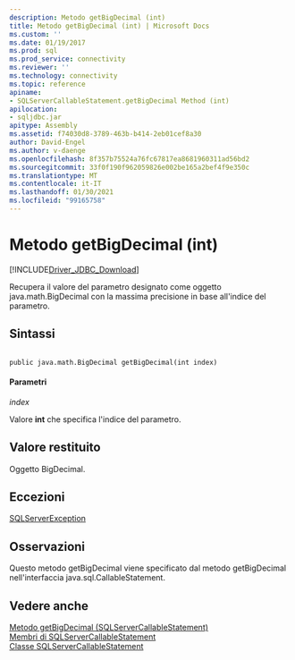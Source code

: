 ```yaml
---
description: Metodo getBigDecimal (int)
title: Metodo getBigDecimal (int) | Microsoft Docs
ms.custom: ''
ms.date: 01/19/2017
ms.prod: sql
ms.prod_service: connectivity
ms.reviewer: ''
ms.technology: connectivity
ms.topic: reference
apiname:
- SQLServerCallableStatement.getBigDecimal Method (int)
apilocation:
- sqljdbc.jar
apitype: Assembly
ms.assetid: f74030d8-3789-463b-b414-2eb01cef8a30
author: David-Engel
ms.author: v-daenge
ms.openlocfilehash: 8f357b75524a76fc67817ea8681960311ad56bd2
ms.sourcegitcommit: 33f0f190f962059826e002be165a2bef4f9e350c
ms.translationtype: MT
ms.contentlocale: it-IT
ms.lasthandoff: 01/30/2021
ms.locfileid: "99165758"
---
```

# <a name="getbigdecimal-method-int"></a>Metodo getBigDecimal (int)
[!INCLUDE[Driver_JDBC_Download](../../../includes/driver_jdbc_download.md)]

  Recupera il valore del parametro designato come oggetto java.math.BigDecimal con la massima precisione in base all'indice del parametro.  
  
## <a name="syntax"></a>Sintassi  
  
```  
  
public java.math.BigDecimal getBigDecimal(int index)  
```  
  
#### <a name="parameters"></a>Parametri  
 *index*  
  
 Valore **int** che specifica l'indice del parametro.  
  
## <a name="return-value"></a>Valore restituito  
 Oggetto BigDecimal.  
  
## <a name="exceptions"></a>Eccezioni  
 [SQLServerException](../../../connect/jdbc/reference/sqlserverexception-class.md)  
  
## <a name="remarks"></a>Osservazioni  
 Questo metodo getBigDecimal viene specificato dal metodo getBigDecimal nell'interfaccia java.sql.CallableStatement.  
  
## <a name="see-also"></a>Vedere anche  
 [Metodo getBigDecimal &#40;SQLServerCallableStatement&#41;](../../../connect/jdbc/reference/getbigdecimal-method-sqlservercallablestatement.md)   
 [Membri di SQLServerCallableStatement](../../../connect/jdbc/reference/sqlservercallablestatement-members.md)   
 [Classe SQLServerCallableStatement](../../../connect/jdbc/reference/sqlservercallablestatement-class.md)  
  
  
